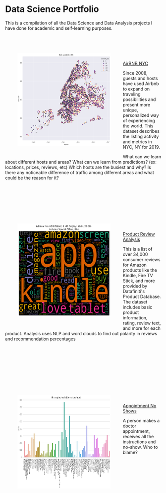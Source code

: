 # Data Science Portfolio
This is a compilation of all the Data Science and Data Analysis projects I have done for academic
and self-learning purposes.
<br />
<br />

<a href="https://github.com/darkMatterChimpanzee/Data-Science-Portfolio/tree/main/AirBNB%20NYC">
<img src="./img/NYC_airbnb.png" align="left" style="width: 300px; height: 300px; margin: 40px" />
</a>
<br />
<br />
<br />



[AirBNB NYC](https://github.com/darkMatterChimpanzee/Data-Science-Portfolio/tree/main/AirBNB%20NYC)

Since 2008, guests and hosts have used Airbnb to expand on traveling possibilities and present more unique, 
personalized way of experiencing the world. This dataset describes the listing activity and metrics in NYC, NY for 2019. 

What can we learn about different hosts and areas? What can we learn from predictions? (ex: locations, 
prices, reviews, etc) Which hosts are the busiest and why? Is there any noticeable difference of traffic among 
different areas and what could be the reason for it?

<br />
<br />
<br />
<br />
<br />


<a href="https://github.com/darkMatterChimpanzee/Data-Science-Portfolio/tree/main/Product%20Review%20Analysis">
<img src="./img/product-review.png" align="left" style="width: 300px; height: 300px; margin: 40px" />
</a>
<br />
<br />
<br />



[Product Review Analysis](https://github.com/darkMatterChimpanzee/Data-Science-Portfolio/tree/main/Product%20Review%20Analysis) 

This is a list of over 34,000 consumer reviews for Amazon products like the Kindle, Fire TV Stick, and more 
provided by Datafiniti's Product Database. The dataset includes basic product information, rating, review text, and 
more for each product. Analysis uses NLP and word clouds to find out polarity in reviews and recommendation percentages

<br />
<br />
<br />
<br />
<br />
<br />
<br />


<a href="https://github.com/darkMatterChimpanzee/Data-Science-Portfolio/tree/main/Appointment%20No-Shows"> 
<img src="./img/no-appoint.png" align="left" style="width: 300px; height: 300px; margin: 40px" />
</a>

<br />
<br />
<br />



[Appointment No Shows](https://github.com/darkMatterChimpanzee/Data-Science-Portfolio/tree/main/Appointment%20No-Shows)

A person makes a doctor appointment, receives all the instructions and no-show. Who to blame?
